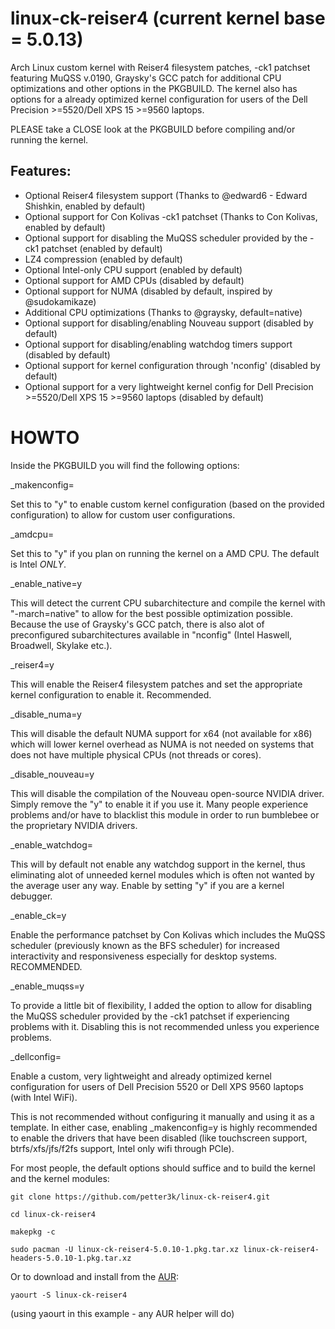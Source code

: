 # linux-ck-reiser4 (current kernel base = 5.0.13)
Arch Linux custom kernel with Reiser4 filesystem patches, -ck1 patchset featuring MuQSS v.0190, Graysky's GCC patch for additional CPU optimizations and other options in the PKGBUILD.
The kernel also has options for a already optimized kernel configuration for users of the Dell Precision >=5520/Dell XPS 15 >=9560 laptops.

PLEASE take a CLOSE look at the PKGBUILD before compiling and/or running the kernel.

## Features:

* Optional Reiser4 filesystem support (Thanks to @edward6 - Edward Shishkin, enabled by default)
* Optional support for Con Kolivas -ck1 patchset (Thanks to Con Kolivas, enabled by default)
* Optional support for disabling the MuQSS scheduler provided by the -ck1 patchset (enabled by default)
* LZ4 compression (enabled by default)
* Optional Intel-only CPU support (enabled by default)
* Optional support for AMD CPUs (disabled by default)
* Optional support for NUMA (disabled by default, inspired by @sudokamikaze)
* Additional CPU optimizations (Thanks to @graysky, default=native)
* Optional support for disabling/enabling Nouveau support (disabled by default)
* Optional support for disabling/enabling watchdog timers support (disabled by default)
* Optional support for kernel configuration through 'nconfig' (disabled by default)
* Optional support for a very lightweight kernel config for Dell Precision >=5520/Dell XPS 15 >=9560 laptops (disabled by default)


# HOWTO

Inside the PKGBUILD you will find the following options:

_makenconfig=

Set this to "y" to enable custom kernel configuration (based on the provided configuration) to allow for custom user configurations.

_amdcpu=

Set this to "y" if you plan on running the kernel on a AMD CPU. The default is Intel *ONLY*.

_enable_native=y

This will detect the current CPU subarchitecture and compile the kernel with "-march=native" to allow for the best possible optimization possible. Because the use of Graysky's GCC patch, there is also alot of preconfigured subarchitectures available in "nconfig" (Intel Haswell, Broadwell, Skylake etc.).

_reiser4=y

This will enable the Reiser4 filesystem patches and set the appropriate kernel configuration to enable it. Recommended.

_disable_numa=y

This will disable the default NUMA support for x64 (not available for x86) which will lower kernel overhead as NUMA is not needed on systems that does not have multiple physical CPUs (not threads or cores).

_disable_nouveau=y

This will disable the compilation of the Nouveau open-source NVIDIA driver. Simply remove the "y" to enable it if you use it.
Many people experience problems and/or have to blacklist this module in order to run bumblebee or the proprietary NVIDIA drivers.

_enable_watchdog=

This will by default not enable any watchdog support in the kernel, thus eliminating alot of unneeded kernel modules which is often not wanted by the average user any way. Enable by setting "y" if you are a kernel debugger.

_enable_ck=y

Enable the performance patchset by Con Kolivas which includes the MuQSS scheduler (previously known as the BFS scheduler) for increased interactivity and responsiveness especially for desktop systems. RECOMMENDED.

_enable_muqss=y

To provide a little bit of flexibility, I added the option to allow for disabling the MuQSS scheduler provided by the -ck1 patchset if experiencing problems with it. Disabling this is not recommended unless you experience problems.

_dellconfig=

Enable a custom, very lightweight and already optimized kernel configuration for users of Dell Precision 5520 or Dell XPS 9560 laptops (with Intel WiFi). 

This is not recommended without configuring it manually and using it as a template. 
In either case, enabling _makenconfig=y is highly recommended to enable the drivers that have been disabled (like touchscreen support, btrfs/xfs/jfs/f2fs support, Intel only wifi through PCIe).

For most people, the default options should suffice and to build the kernel and the kernel modules:

`` git clone https://github.com/petter3k/linux-ck-reiser4.git ``

`` cd linux-ck-reiser4 ``

`` makepkg -c ``

`` sudo pacman -U linux-ck-reiser4-5.0.10-1.pkg.tar.xz linux-ck-reiser4-headers-5.0.10-1.pkg.tar.xz ``

Or to download and install from the [AUR](https://aur.archlinux.org/packages/linux-ck-reiser4):

``yaourt -S linux-ck-reiser4``

(using yaourt in this example - any AUR helper will do)
